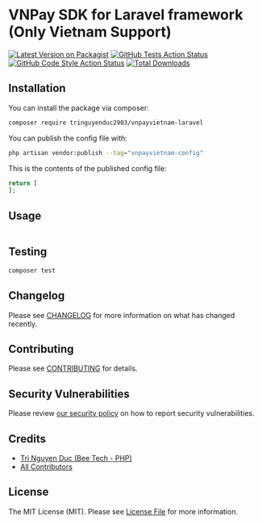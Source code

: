 # VNPay SDK for Laravel framework (Only Vietnam Support)

[![Latest Version on Packagist](https://img.shields.io/packagist/v/tringuyenduc2903/vnpayvietnam-laravel.svg?style=flat-square)](https://packagist.org/packages/tringuyenduc2903/vnpayvietnam-laravel)
[![GitHub Tests Action Status](https://img.shields.io/github/actions/workflow/status/tringuyenduc2903/vnpayvietnam-laravel/run-tests.yml?branch=main&label=tests&style=flat-square)](https://github.com/tringuyenduc2903/vnpayvietnam-laravel/actions?query=workflow%3Arun-tests+branch%3Amain)
[![GitHub Code Style Action Status](https://img.shields.io/github/actions/workflow/status/tringuyenduc2903/vnpayvietnam-laravel/fix-php-code-style-issues.yml?branch=main&label=code%20style&style=flat-square)](https://github.com/tringuyenduc2903/vnpayvietnam-laravel/actions?query=workflow%3A"Fix+PHP+code+style+issues"+branch%3Amain)
[![Total Downloads](https://img.shields.io/packagist/dt/tringuyenduc2903/vnpayvietnam-laravel.svg?style=flat-square)](https://packagist.org/packages/tringuyenduc2903/vnpayvietnam-laravel)

## Installation

You can install the package via composer:

```bash
composer require tringuyenduc2903/vnpayvietnam-laravel
```

You can publish the config file with:

```bash
php artisan vendor:publish --tag="vnpayvietnam-config"
```

This is the contents of the published config file:

```php
return [
];
```

## Usage

```php
```

## Testing

```bash
composer test
```

## Changelog

Please see [CHANGELOG](CHANGELOG.md) for more information on what has changed recently.

## Contributing

Please see [CONTRIBUTING](CONTRIBUTING.md) for details.

## Security Vulnerabilities

Please review [our security policy](https://github.com/tringuyenduc2903/VNPayVietNam-Laravel/security/policy) on how to
report security vulnerabilities.

## Credits

- [Tri Nguyen Duc (Bee Tech - PHP)](https://github.com/tringuyenduc2903)
- [All Contributors](../../contributors)

## License

The MIT License (MIT). Please see [License File](LICENSE.md) for more information.
